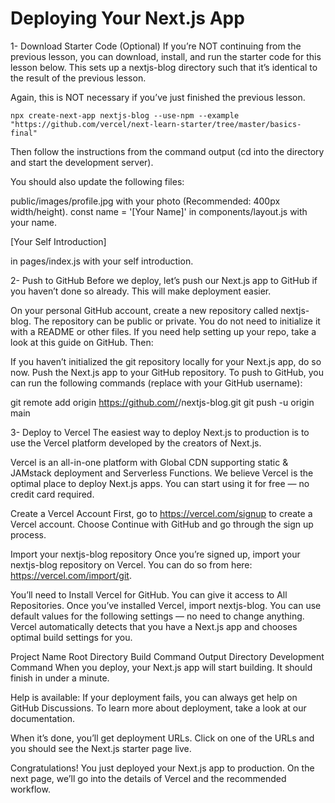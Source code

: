 # Deploying Your Next.js App



1- Download Starter Code (Optional)
If you’re NOT continuing from the previous lesson, you can download, install, and run the starter code for this lesson below. This sets up a nextjs-blog directory such that it’s identical to the result of the previous lesson.

Again, this is NOT necessary if you’ve just finished the previous lesson.
```
npx create-next-app nextjs-blog --use-npm --example "https://github.com/vercel/next-learn-starter/tree/master/basics-final"
```


Then follow the instructions from the command output (cd into the directory and start the development server).

You should also update the following files:

public/images/profile.jpg with your photo (Recommended: 400px width/height).
const name = '[Your Name]' in components/layout.js with your name.
<p>[Your Self Introduction]</p> in pages/index.js with your self introduction.


2-  Push to GitHub
Before we deploy, let’s push our Next.js app to GitHub if you haven’t done so already. This will make deployment easier.

On your personal GitHub account, create a new repository called nextjs-blog.
The repository can be public or private. You do not need to initialize it with a README or other files.
If you need help setting up your repo, take a look at this guide on GitHub.
Then:

If you haven’t initialized the git repository locally for your Next.js app, do so now.
Push the Next.js app to your GitHub repository.
To push to GitHub, you can run the following commands (replace <username> with your GitHub username):

git remote add origin https://github.com/<username>/nextjs-blog.git
git push -u origin main


3- Deploy to Vercel
The easiest way to deploy Next.js to production is to use the Vercel platform developed by the creators of Next.js.

Vercel is an all-in-one platform with Global CDN supporting static & JAMstack deployment and Serverless Functions. We believe Vercel is the optimal place to deploy Next.js apps. You can start using it for free — no credit card required.

Create a Vercel Account
First, go to https://vercel.com/signup to create a Vercel account. Choose Continue with GitHub and go through the sign up process.

Import your nextjs-blog repository
Once you’re signed up, import your nextjs-blog repository on Vercel. You can do so from here: https://vercel.com/import/git.

You’ll need to Install Vercel for GitHub. You can give it access to All Repositories.
Once you’ve installed Vercel, import nextjs-blog.
You can use default values for the following settings — no need to change anything. Vercel automatically detects that you have a Next.js app and chooses optimal build settings for you.

Project Name
Root Directory
Build Command
Output Directory
Development Command
When you deploy, your Next.js app will start building. It should finish in under a minute.

Help is available: If your deployment fails, you can always get help on GitHub Discussions. To learn more about deployment, take a look at our documentation.

When it’s done, you’ll get deployment URLs. Click on one of the URLs and you should see the Next.js starter page live.

Congratulations! You just deployed your Next.js app to production. On the next page, we’ll go into the details of Vercel and the recommended workflow.

